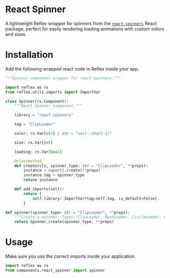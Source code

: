 

# React Spinner

A lightweight Reflex wrapper for spinners from the [`react-spinners`](https://www.npmjs.com/package/react-spinners) React package, perfect for easily rendering loading animations with custom colors and sizes.

# Installation

Add the following wrapped react code in Reflex inside your app.

```python
"""Spinner component wrapper for react-spinners."""

import reflex as rx
from reflex.utils.imports import ImportVar

class Spinner(rx.Component):
    """React Spinner component."""

    library = "react-spinners"

    tag = "ClipLoader"

    color: rx.Var[str] | str = "var(--chart-1)"

    size: rx.Var[int]

    loading: rx.Var[bool]

    @classmethod
    def create(cls, spinner_type: str = "ClipLoader", **props):
        instance = super().create(**props)
        instance.tag = spinner_type
        return instance

    def add_imports(self):
        return {
            self.library: ImportVar(tag=self.tag, is_default=False)
        }

def spinner(spinner_type: str = "ClipLoader", **props):
    """Create a spinner. Types: ClipLoader, BeatLoader, CircleLoader, etc."""
    return Spinner.create(spinner_type, **props)
```

# Usage

Make sure you use the correct imports inside your application.

```python
import reflex as rx
from components.react_spinner import spinner
```
